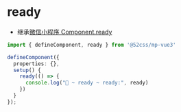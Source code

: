 # ready

* 继承[微信小程序 Component.ready](https://developers.weixin.qq.com/miniprogram/dev/reference/api/Component.html)

```ts
import { defineComponent, ready } from '@52css/mp-vue3'

defineComponent({
  properties: {},
  setup() {
    ready(() => {
      console.log("🚀 ~ ready ~ ready:", ready)
    })
  }
});
```